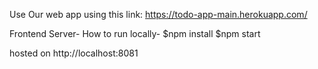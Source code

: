 Use Our web app using this link: https://todo-app-main.herokuapp.com/

Frontend Server-
How to run locally-
$npm install
$npm start

hosted on http://localhost:8081



